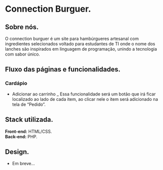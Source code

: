 # Connection Burguer.

## Sobre nós.
O connection burguer é um site para hambúrgueres artesanal com ingredientes selecionados voltado para estudantes de TI onde o nome dos lanches são inspirados em linguagem de programação, unindo a tecnologia com sabor único. <br>

## Fluxo das páginas e funcionalidades.
### Cardápio
- Adicionar ao carrinho
_ Essa funcionalidade será um botão que irá ficar localizado ao lado de cada item, ao clicar nele o item será adicionado na tela de “Pedido”.

  
## Stack utilizada.
**Front-end:** HTML/CSS. <br>
**Back-end:** PHP.

## Design.
- Em breve...
